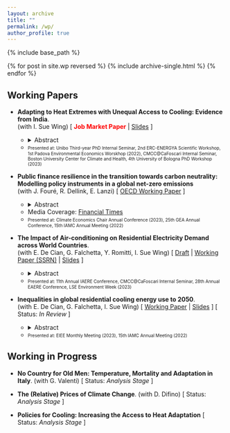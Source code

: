 ```yaml
---
layout: archive
title: ""
permalink: /wp/
author_profile: true
---
```


{% include base_path %}

{% for post in site.wp reversed %}
  {% include archive-single.html %}
{% endfor %}

## Working Papers

- **Adapting to Heat Extremes with Unequal Access to Cooling: Evidence from India**. <br/> 
(with I. Sue Wing) [ <span style="color:red"> **Job Market Paper**</span> &#124; [Slides](https://fpavanello.github.io/files/india_slides.pdf) ] 
   - <details> 
      <summary>Abstract</summary><p align="justify">     The adoption and use of cooling technologies to maintain indoor thermal comfort is a crucial adaptation to rising temperatures. Nonetheless, the access to residential cooling is highly unequal; air conditioning, in particular, remains a luxury good in most developing countries, posing a challenge to heat adaptation. To address this issue, more affordable alternatives, such as evaporative coolers, have been proposed to bridge the cooling disparity. However, the effectiveness of this solution in protecting against extreme heat remains uncertain. This paper investigates the heterogeneous technological response of households to heat extremes, and the consequences for heat-related mortality impacts in India for the period 2014-2019. Our empirical results highlight a critical trade-off in heat adaptation. While we find that the expensive air-conditioning proves to be highly effective in reducing temperature-related mortality, its ownership and use remains low, predominantly limited to high-income cities. In contrast, many Indian households, including low-income ones, purchase cheaper evaporative coolers, which we estimate offer reduced protection against heat stress. Our analysis then reveals that heat adaptation technologies have collectively reduced heat-related deaths by 21%, generating an annual gross welfare gain of $32 billion. Notably, the wide prevalence of evaporative coolers contributes to two-thirds of these benefits. Yet, our counterfactual scenario demonstrates that air conditioners, if as widespread as evaporative coolers, could have prevented 47% of the heat-related deaths. We conclude showing that subsidising air-conditioning is a cost-effective way to reduce heat-related mortality in India. </p></details> 
   - <font size = "1"> Presented at: Unibo Third-year PhD Internal Seminar, 2nd ERC-ENERGYA Scientific Workshop, 1st Padova Environmental Economics Worskhop (2022), CMCC@CaFoscari Internal Seminar, Boston University Center for Climate and Health, 4th University of Bologna PhD Workshop (2023) </font>

- **Public finance resilience in the transition towards carbon neutrality: Modelling policy instruments in a global net-zero emissions** <br/> 
(with J. Fouré, R. Dellink, E. Lanzi) [ [OECD Working Paper](https://www.oecd-ilibrary.org/environment/public-finance-resilience-in-the-transition-towards-carbon-neutrality_7f3275e0-en) ]
  - <details>
      <summary>Abstract</summary><p align="justify"> This paper presents a detailed economic modelling analysis of public finance in the transition towards carbon neutrality. It outlines results from a Net-Zero Emission Ambition scenario, which reflects the ambition to achieve net-zero carbon dioxide emissions globally by mid-century, using a broad and regionspecific policy package that combines various policy instruments: carbon pricing, removal of fossil fuel support, regulations in the power sector, and other policies that stimulate investments by firms and households to reduce and decarbonise energy use. The analysis relies on the OECD global computable general equilibrium ENV-Linkages model. Results show that transitioning towards carbon neutrality is feasible when considering economic and fiscal consequences. The scenario achieves carbon neutrality while maintaining continued economic growth, despite a limited negative impact on global GDP and on public revenues. The fiscal effects reflect a tradeoff between instruments that increase public revenues (carbon pricing) or reduce public expenditures (fossil fuel subsidies removal), on the one hand, and more costly instruments (subsidies) and indirect effects (tax base erosion and changes in fiscal and economic structure) on the other hand. </p></details>
  - Media Coverage: [Financial Times](https://t.co/aip0DwlWXv) 
  - <font size = "1"> Presented at: Climate Economics Chair Annual Conference (2023), 25th GEA Annual Conference, 15th IAMC Annual Meeting (2022) </font>

- **The Impact of Air-conditioning on Residential Electricity Demand across World Countries**. <br/> 
(with E. De Cian, G. Falchetta, Y. Romitti, I. Sue Wing) [ [Draft](https://fpavanello.github.io/files/acglobal_wp.pdf) &#124; [Working Paper (SSRN)](https://papers.ssrn.com/sol3/papers.cfm?abstract_id=4604871) &#124; [Slides](https://fpavanello.github.io/files/acglobal_slides.pdf) ] 
  - <details> 
      <summary>Abstract</summary><p align="justify"> This paper provides the first global assessment of the energy implications of households' climate change adaptation through air-conditioning. We pool household survey data from 25 countries and employ a discrete-continuous choice econometric framework to simultaneously estimate the adoption and utilisation of air-conditioning. After identifying how individual drivers determine households' adaptation behaviours, we combine the estimated responses with socioeconomic, demographic, and, climate change scenarios available at a high spatial resolution to project future air-conditioning adoption and electricity demand, as well as the contribution of individual determinants. On average, we find that air-conditioning ownership increases households' electricity consumption by 34\%, but the effect is highly heterogeneous, and it varies with weather conditions, income levels and across countries, revealing the importance of behaviors, practices, climate, and technologies. Compared to other socioeconomic, demographic, and climatic drivers of electricity demand, air-conditioning has the leading marginal effect, and it can account for a significant share of households' budget. We then show that, especially in developing and emerging countries, age, education, and urbanisation reinforce the positive, long-term effect of income and high temperatures on air-conditioning adoption and electricity demand for space cooling. The overall effect of socio-demographic, economic, and climatic drivers is a net increase in regional and global air-conditioning electricity by 2050, with a related social cost $128-175 billion due to the additional CO<sub>2</sub> emissions. Our findings highlight electricity expenditure for air-conditioning serves as an important benchmark for tracking a new dimension of energy poverty related to the need of space cooling. Moreover, our projections point at the emerging risk associated with this form of households' adaptation. </p></details>
   - <font size = "1"> Presented at: 11th Annual IAERE Conference, CMCC@CaFoscari Internal Seminar, 28th Annual EAERE Conference, LSE Environment Week (2023) </font>

- **Inequalities in global residential cooling energy use to 2050**. <br/> 
(with E. De Cian, G. Falchetta, I. Sue Wing) [ [Working Paper](https://www.researchsquare.com/article/rs-3441530/v1) &#124; [Slides](https://fpavanello.github.io/files/acglobalgrid_slides.pdf) ] [ Status: _In Review_ ]
  - <details> 
      <summary>Abstract</summary><p align="justify"> The interplay of a warming climate and socio-demographic transformations will increase global heat exposure. Assessing future use and impacts of energy-intensive appliances for indoor thermal adaptation is therefore a crucial policy goal. Here we train statistical models on multi-country household survey data (n = 480,555) to generate global gridded projections of residential air-conditioning (AC) uptake and use. Our results indicate that the share of households owning AC could grow from 26% to a scenario median of 38% by 2050, implying a doubling of residential AC electricity consumption, to 925 TWh/yr. This growth will be highly unequal both within and across countries and income groups, with significant regressive impacts. Up to 4.5 billion heat-exposed people may lack AC access in 2050. Outcomes will largely depend on socio-economic development and climate change pathways. Our gridded projections can support the modelling of the impacts of residential AC on decarbonization pathways and health outcomes. </p></details>
   - <font size = "1"> Presented at: EIEE Monthly Meeting (2023), 15th IAMC Annual Meeting (2022) </font>
      
## Working in Progress

- **No Country for Old Men: Temperature, Mortality and Adaptation in Italy**. (with G. Valenti) [ Status: _Analysis Stage_ ]

- **The (Relative) Prices of Climate Change**. (with D. Difino) [ Status: _Analysis Stage_ ]

- **Policies for Cooling: Increasing the Access to Heat Adaptation** [ Status: _Analysis Stage_ ]
